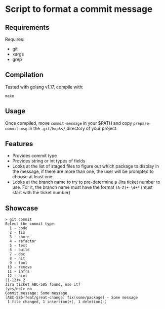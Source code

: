 # Script to format a commit message

## Requirements

Requires:

- git
- xargs
- grep

## Compilation

Tested with golang v1.17, compile with:

```
make
```

## Usage

Once compiled, move `commit-message` in your $PATH and copy
`prepare-commit-msg` in the `.git/hooks/` directory of your project.

## Features

- Provides commit type
- Provides string or int types of fields
- Looks at the list of staged files to figure out which package to display in
the message, if there are more than one, the user will be prompted to choose at
least one.
- Looks at the branch name to try to pre-determine a Jira ticket number to use.
For it, the branch name must have the format `[A-Z]+-\d+*` (must start with the
ticket number)

## Showcase

```
> git commit
Select the commit type:
  1 - code
  2 - fix
  3 - chore
  4 - refactor
  5 - test
  6 - build
  7 - doc
  8 - nit
  9 - tool
 10 - remove
 11 - infra
 12 - hint
(1-12)> 2
Jira ticket ABC-585 found, use it?
(yes/no)> no
Commit message: Some message
[ABC-585-feat/great-change] fix(some/package) - Some message
 1 file changed, 1 insertion(+), 1 deletion(-)
```

